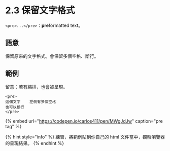 # 2.3 保留文字格式

`<pre>...</pre>`：**pre**formatted text。

## 語意

保留原來的文字格式。會保留多個空格、斷行。

## 範例

留意：若有縮排，也會被呈現。

```markup
<pre>
這個文字    左側有多個空格
也可以斷行
</pre>
```

{% embed url="https://codepen.io/carlos411/pen/MWgJdJw" caption="pre tag" %}

{% hint style="info" %}
練習，將範例貼到你自己的 html 文件當中，觀察瀏覽器的呈現結果。
{% endhint %}

